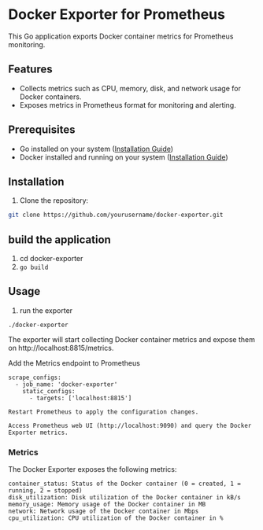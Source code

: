 # Docker Exporter for Prometheus

This Go application exports Docker container metrics for Prometheus monitoring.

## Features

- Collects metrics such as CPU, memory, disk, and network usage for Docker containers.
- Exposes metrics in Prometheus format for monitoring and alerting.

## Prerequisites

- Go installed on your system ([Installation Guide](https://golang.org/doc/install))
- Docker installed and running on your system ([Installation Guide](https://docs.docker.com/get-docker/))

## Installation

1. Clone the repository:

```bash
git clone https://github.com/yourusername/docker-exporter.git
```

## build the application

1. cd docker-exporter
2. ``` go build ```

## Usage

1. run the exporter
```
./docker-exporter
```
The exporter will start collecting Docker container metrics and expose them on http://localhost:8815/metrics.

Add the Metrics endpoint to Prometheus
```
scrape_configs:
  - job_name: 'docker-exporter'
    static_configs:
      - targets: ['localhost:8815']
```

    Restart Prometheus to apply the configuration changes.

    Access Prometheus web UI (http://localhost:9090) and query the Docker Exporter metrics.

### Metrics

The Docker Exporter exposes the following metrics:

    container_status: Status of the Docker container (0 = created, 1 = running, 2 = stopped)
    disk_utilization: Disk utilization of the Docker container in kB/s
    memory_usage: Memory usage of the Docker container in MB
    network: Network usage of the Docker container in Mbps
    cpu_utilization: CPU utilization of the Docker container in %
    
